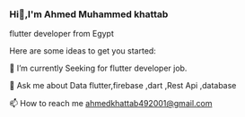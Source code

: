### Hi👋,I'm Ahmed Muhammed khattab


  flutter developer from Egypt

Here are some ideas to get you started:

🌱 I’m currently Seeking for flutter developer job.

💬 Ask me about Data flutter,firebase ,dart ,Rest Api ,database 

📫 How to reach me ahmedkhattab492001@gmail.com

